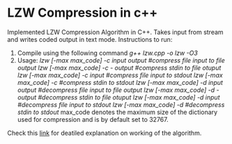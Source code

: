 # LZW Compression in c++

Implemented LZW Compression Algorithm in C++. Takes input from stream and writes coded output in text mode.
Instructions to run:
1. Compile using the following command
	*g++ lzw.cpp -o lzw -O3*
2. Usage:
	*lzw [-max max_code] -c input output #compress file input to file output*
	*lzw [-max max_code] -c - output     #compress stdin to file otuput*
	*lzw [-max max_code] -c input        #compress file input to stdout*
	*lzw [-max max_code] -c              #compress stdin to stdout*
	*lzw [-max max_code] -d input output #decompress file input to file output*
	*lzw [-max max_code] -d - output     #decompress stdin to file otuput*
	*lzw [-max max_code] -d input        #decompress file input to stdout*
	*lzw [-max max_code] -d              #decompress stdin to stdout*
max_code denotes the maximum size of the dictionary used for compression and is by default set to 32767.

Check this [link](https://marknelson.us/posts/2011/11/08/lzw-revisited.html) for deatiled explanation on working of the algorithm.
